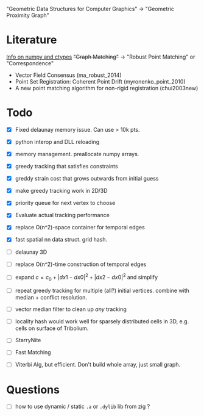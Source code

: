 
"Geometric Data Structures for Computer Graphics" →  "Geometric Proximity Graph"

# Literature

[Info on numpy and ctypes](https://stackoverflow.com/questions/14887378/how-to-return-array-from-c-function-to-python-using-ctypes)
~~"Graph Matching"~~ →  "Robust Point Matching" or "Correspondence"
- Vector Field Consensus (ma_robust_2014)
- Point Set Registration: Coherent Point Drift (myronenko_point_2010)
- A new point matching algorithm for non-rigid registration (chui2003new)

# Todo

- [x] Fixed delaunay memory issue. Can use > 10k pts.
- [x] python interop and DLL reloading
- [x] memory management. preallocate numpy arrays.
- [x] greedy tracking that satisfies constraints
- [x] greddy strain cost that grows outwards from initial guess
- [x] make greedy tracking work in 2D/3D
- [x] priority queue for next vertex to choose
- [x] Evaluate actual tracking performance
- [x] replace O(n^2)-space container for temporal edges
- [x] fast spatial nn data struct. grid hash. 
- [ ] delaunay 3D
- [ ] replace O(n^2)-time construction of temporal edges
- [ ] expand $c=c_0 + |dx1-dx0|^2 + |dx2-dx0|^2$ and simplify
- [ ] repeat greedy tracking for multiple (all?) initial vertices. combine with median + conflict resolution.

- [ ] vector median filter to clean up _any_ tracking
- [ ] locality hash would work well for sparsely distributed cells in 3D, e.g. cells on surface of Tribolium.
- [ ] StarryNite
- [ ] Fast Matching
- [ ] Viterbi Alg, but efficient. Don't build whole array, just small graph.


# Questions

- [ ] how to use dynamic / static `.a` or `.dylib` lib from zig ? 
